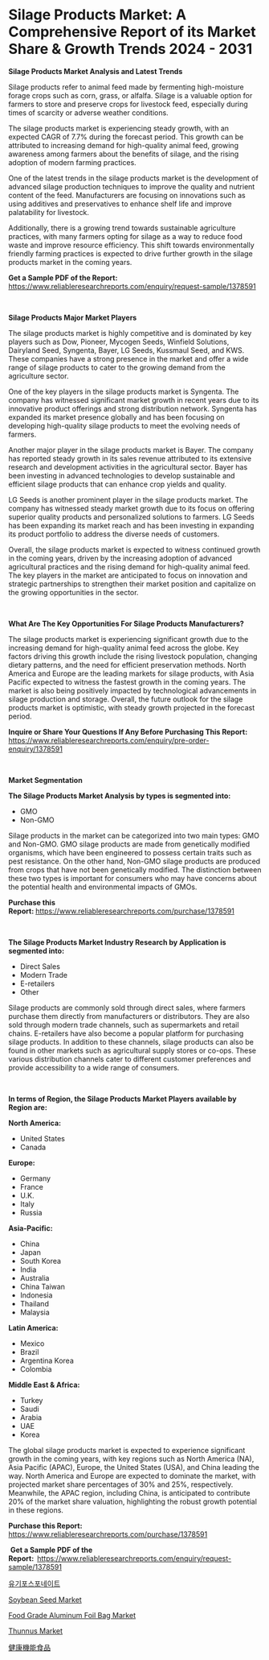 <p><h1>Silage Products Market: A Comprehensive Report of its Market Share & Growth Trends 2024 - 2031</h1></p><p><strong>Silage Products Market Analysis and Latest Trends</strong></p>
<p><p>Silage products refer to animal feed made by fermenting high-moisture forage crops such as corn, grass, or alfalfa. Silage is a valuable option for farmers to store and preserve crops for livestock feed, especially during times of scarcity or adverse weather conditions.</p><p>The silage products market is experiencing steady growth, with an expected CAGR of 7.7% during the forecast period. This growth can be attributed to increasing demand for high-quality animal feed, growing awareness among farmers about the benefits of silage, and the rising adoption of modern farming practices.</p><p>One of the latest trends in the silage products market is the development of advanced silage production techniques to improve the quality and nutrient content of the feed. Manufacturers are focusing on innovations such as using additives and preservatives to enhance shelf life and improve palatability for livestock.</p><p>Additionally, there is a growing trend towards sustainable agriculture practices, with many farmers opting for silage as a way to reduce food waste and improve resource efficiency. This shift towards environmentally friendly farming practices is expected to drive further growth in the silage products market in the coming years.</p></p>
<p><strong>Get a Sample PDF of the Report:&nbsp;</strong> <a href="https://www.reliableresearchreports.com/enquiry/request-sample/1378591">https://www.reliableresearchreports.com/enquiry/request-sample/1378591</a></p>
<p>&nbsp;</p>
<p><strong>Silage Products Major Market Players</strong></p>
<p><p>The silage products market is highly competitive and is dominated by key players such as Dow, Pioneer, Mycogen Seeds, Winfield Solutions, Dairyland Seed, Syngenta, Bayer, LG Seeds, Kussmaul Seed, and KWS. These companies have a strong presence in the market and offer a wide range of silage products to cater to the growing demand from the agriculture sector.</p><p>One of the key players in the silage products market is Syngenta. The company has witnessed significant market growth in recent years due to its innovative product offerings and strong distribution network. Syngenta has expanded its market presence globally and has been focusing on developing high-quality silage products to meet the evolving needs of farmers.</p><p>Another major player in the silage products market is Bayer. The company has reported steady growth in its sales revenue attributed to its extensive research and development activities in the agricultural sector. Bayer has been investing in advanced technologies to develop sustainable and efficient silage products that can enhance crop yields and quality.</p><p>LG Seeds is another prominent player in the silage products market. The company has witnessed steady market growth due to its focus on offering superior quality products and personalized solutions to farmers. LG Seeds has been expanding its market reach and has been investing in expanding its product portfolio to address the diverse needs of customers.</p><p>Overall, the silage products market is expected to witness continued growth in the coming years, driven by the increasing adoption of advanced agricultural practices and the rising demand for high-quality animal feed. The key players in the market are anticipated to focus on innovation and strategic partnerships to strengthen their market position and capitalize on the growing opportunities in the sector.</p></p>
<p>&nbsp;</p>
<p><strong>What Are The Key Opportunities For Silage Products Manufacturers?</strong></p>
<p><p>The silage products market is experiencing significant growth due to the increasing demand for high-quality animal feed across the globe. Key factors driving this growth include the rising livestock population, changing dietary patterns, and the need for efficient preservation methods. North America and Europe are the leading markets for silage products, with Asia Pacific expected to witness the fastest growth in the coming years. The market is also being positively impacted by technological advancements in silage production and storage. Overall, the future outlook for the silage products market is optimistic, with steady growth projected in the forecast period.</p></p>
<p><strong>Inquire or Share Your Questions If Any Before Purchasing This Report:</strong> <a href="https://www.reliableresearchreports.com/enquiry/pre-order-enquiry/1378591">https://www.reliableresearchreports.com/enquiry/pre-order-enquiry/1378591</a></p>
<p>&nbsp;</p>
<p><strong>Market Segmentation</strong></p>
<p><strong>The Silage Products Market Analysis by types is segmented into:</strong></p>
<p><ul><li>GMO</li><li>Non-GMO</li></ul></p>
<p><p>Silage products in the market can be categorized into two main types: GMO and Non-GMO. GMO silage products are made from genetically modified organisms, which have been engineered to possess certain traits such as pest resistance. On the other hand, Non-GMO silage products are produced from crops that have not been genetically modified. The distinction between these two types is important for consumers who may have concerns about the potential health and environmental impacts of GMOs.</p></p>
<p><strong>Purchase this Report:&nbsp;</strong><a href="https://www.reliableresearchreports.com/purchase/1378591">https://www.reliableresearchreports.com/purchase/1378591</a></p>
<p>&nbsp;</p>
<p><strong>The Silage Products Market Industry Research by Application is segmented into:</strong></p>
<p><ul><li>Direct Sales</li><li>Modern Trade</li><li>E-retailers</li><li>Other</li></ul></p>
<p><p>Silage products are commonly sold through direct sales, where farmers purchase them directly from manufacturers or distributors. They are also sold through modern trade channels, such as supermarkets and retail chains. E-retailers have also become a popular platform for purchasing silage products. In addition to these channels, silage products can also be found in other markets such as agricultural supply stores or co-ops. These various distribution channels cater to different customer preferences and provide accessibility to a wide range of consumers.</p></p>
<p>&nbsp;</p>
<p><strong>In terms of Region, the Silage Products Market Players available by Region are:</strong></p>
<p>
    <p> <strong> North America: </strong>
        <ul>
            <li>United States</li>
            <li>Canada</li>
        </ul>
        </p> 
    <p> <strong> Europe: </strong>
        <ul>
            <li>Germany</li>
            <li>France</li>
            <li>U.K.</li>
            <li>Italy</li>
            <li>Russia</li>
        </ul>
        </p> 
    <p> <strong> Asia-Pacific: </strong>
        <ul>
            <li>China</li>
            <li>Japan</li>
            <li>South Korea</li>
            <li>India</li>
            <li>Australia</li>
            <li>China Taiwan</li>
            <li>Indonesia</li>
            <li>Thailand</li>
            <li>Malaysia</li>
        </ul>
        </p> 
    <p> <strong> Latin America: </strong>
        <ul>
            <li>Mexico</li>
            <li>Brazil</li>
            <li>Argentina Korea</li>
            <li>Colombia</li>
        </ul>
        </p> 
    <p> <strong> Middle East & Africa: </strong>
        <ul>
            <li>Turkey</li>
            <li>Saudi</li>
            <li>Arabia</li>
            <li>UAE</li>
            <li>Korea</li>
        </ul>
    </p>
    </p>
<p><p>The global silage products market is expected to experience significant growth in the coming years, with key regions such as North America (NA), Asia Pacific (APAC), Europe, the United States (USA), and China leading the way. North America and Europe are expected to dominate the market, with projected market share percentages of 30% and 25%, respectively. Meanwhile, the APAC region, including China, is anticipated to contribute 20% of the market share valuation, highlighting the robust growth potential in these regions.</p></p>
<p><strong>Purchase this Report: </strong><a href="https://www.reliableresearchreports.com/purchase/1378591">https://www.reliableresearchreports.com/purchase/1378591</a></p>
<p>&nbsp;<strong>Get a Sample PDF of the Report:&nbsp;&nbsp;</strong><a href="https://www.reliableresearchreports.com/enquiry/request-sample/1378591">https://www.reliableresearchreports.com/enquiry/request-sample/1378591</a></p>
<p><strong></strong></p>
<p><p><a href="https://medium.com/@tommywilkinsblakev5p335aqoc/%EC%9C%A0%EA%B8%B0%EC%9D%B8%EC%82%B0%EC%97%BC-%EC%8B%9C%EC%9E%A5-%EC%84%B1%EA%B3%B5%EC%A0%81%EC%9D%B8-%EB%B9%84%EC%A6%88%EB%8B%88%EC%8A%A4-%EC%A0%84%EB%9E%B5%EC%9D%98-%ED%95%B5%EC%8B%AC-2031%EB%85%84%EA%B9%8C%EC%A7%80%EC%9D%98-%EC%98%88%EC%B8%A1-0a5a1da8b8a3">유기포스포네이트</a></p><p><a href="https://github.com/guneycigdem35/Market-Research-Report-List-2/blob/main/soybean-seed-market.md">Soybean Seed Market</a></p><p><a href="https://issuu.com/reportprime-2/docs/food-grade-aluminum-foil-bag-market-size-2030.pptx">Food Grade Aluminum Foil Bag Market</a></p><p><a href="https://github.com/biheemgalvinlouises6hokrh3h/Market-Research-Report-List-1/blob/main/thunnus-market.md">Thunnus Market</a></p><p><a href="https://medium.com/@zaneriver645/%E5%81%A5%E5%BA%B7%E6%A9%9F%E8%83%BD%E6%80%A7%E9%A3%9F%E5%93%81%E5%B8%82%E5%A0%B4%E3%81%AE%E8%A6%8F%E6%A8%A1%E3%81%AF-%E3%82%B0%E3%83%AD%E3%83%BC%E3%83%90%E3%83%AB%E7%94%A3%E6%A5%AD%E3%81%AB%E3%81%8A%E3%81%91%E3%82%8B%E6%9C%80%E9%81%A9%E3%81%AA%E3%83%9E%E3%83%BC%E3%82%B1%E3%83%86%E3%82%A3%E3%83%B3%E3%82%B0%E3%83%81%E3%83%A3%E3%83%8D%E3%83%AB%E3%82%92%E6%98%8E%E3%82%89%E3%81%8B%E3%81%AB%E3%81%97%E3%81%BE%E3%81%99-4bc20882e1e7">健康機能食品</a></p></p>